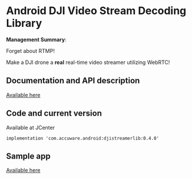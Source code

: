 # Android DJI Video Stream Decoding Library

**Management Summary**: 

Forget about RTMP! 

Make a DJI drone a **real** real-time video streamer utilizing WebRTC!


## Documentation and API description

[Available here](https://github.com/accuware/djistreamerlib/wiki)

## Code and current version

Available at JCenter

```
implementation 'com.accuware.android:djistreamerlib:0.4.0'
```

## Sample app

[Available here](https://github.com/accuware/android-videostreamdecodingsample-webrtc)
